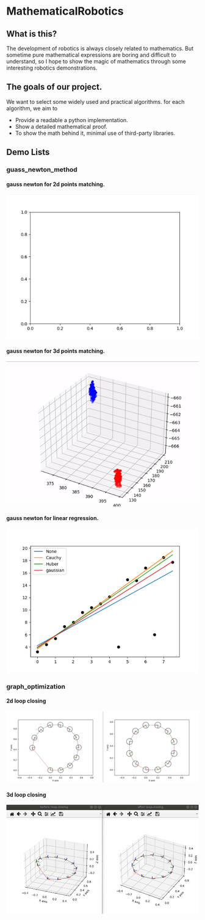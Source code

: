 # MathematicalRobotics

## What is this?
The development of robotics is always closely related to mathematics. But sometime pure mathematical expressions are boring and difficult to understand, so I hope to show the magic of mathematics through some interesting robotics demonstrations.


## The goals of our project.
We want to select some widely used and practical algorithms. for each algorithm, we aim to 
* Provide a readable a python implementation.
* Show a detailed mathematical proof.
* To show the math behind it, minimal use of third-party libraries. 

## Demo Lists

### guass_newton_method
#### gauss newton for 2d points matching.
![demo2d](./imgs/demo2d.gif)
#### gauss newton for 3d points matching.
![demo3d](./imgs/demo3d.gif)
#### gauss newton for linear regression.
![demo_line](./imgs/demo_line.png)

### graph_optimization
#### 2d loop closing
![demo_pose2d_graph](./imgs/demo_pose2d_graph.gif)
#### 3d loop closing
![demo_pose3d_graph](./imgs/demo_pose3d_graph.gif)

